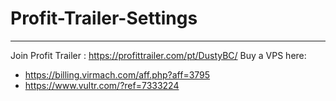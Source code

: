 # Profit-Trailer-Settings
--------------------------------
Join Profit Trailer : https://profittrailer.com/pt/DustyBC/
Buy a VPS here:
- https://billing.virmach.com/aff.php?aff=3795
- https://www.vultr.com/?ref=7333224
